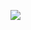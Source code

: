 [![](https://mermaid.ink/img/pako:eNqtU8Fy2jAQ_RWNLhxqbEvGBuuQQxumnU5DOoVT6h4Ua43V2JIryQHC8O-VITDTA9MLOllvV--9Xe_ucakFYIYt_OlBlXAv-drwtlDIn49GbyyY8d3dhyWYVzAMfVmtvqPP8xWqnessiyLreiHBhqUNa2isVC8yrGQEW952DfCui5R2YE-EJ5axJ3ynHggfvqFPj_fzW0q2XCofvq76b8INRX__R_McX_imIO1T0CU-30LZe9QMv8I69HX5uECCO44qo1tkj4y3NDxwe0NaXbX8c19q5UA5hlCBF3qDNjAygDptnVTrAgeDQWBoRGNKx4SM43wV54xkLCVhNiNPo8OvqwX_ACXAWDQMCHIaCWm7hu9wgFswvlvCz-V-eF1gV0MLBWb-U3DzUuBCHQrv2-fy3unlTpWYOdNDgPtusPQ-x5hVvLEXdC6k0-YCNpp7A5jtsdt1wxaspXWe0hddyfWA96bx8LmlQzhcS1f3z2Gp28hKUXPj6tc8izKazThNIJsmPE0SUT6TfFbRCanENCaU48MhwB1XT1q3Z6v-OohsMSOTJJwRmk9IEsf-UZoFeIcZTcI0pdmE5vkkSac0nXqStyMDCTAcq3k4LfBxjw9_Ac3XQbQ?type=png)](https://mermaid.live/edit#pako:eNqtU8Fy2jAQ_RWNLhxqbEvGBuuQQxumnU5DOoVT6h4Ua43V2JIryQHC8O-VITDTA9MLOllvV--9Xe_ucakFYIYt_OlBlXAv-drwtlDIn49GbyyY8d3dhyWYVzAMfVmtvqPP8xWqnessiyLreiHBhqUNa2isVC8yrGQEW952DfCui5R2YE-EJ5axJ3ynHggfvqFPj_fzW0q2XCofvq76b8INRX__R_McX_imIO1T0CU-30LZe9QMv8I69HX5uECCO44qo1tkj4y3NDxwe0NaXbX8c19q5UA5hlCBF3qDNjAygDptnVTrAgeDQWBoRGNKx4SM43wV54xkLCVhNiNPo8OvqwX_ACXAWDQMCHIaCWm7hu9wgFswvlvCz-V-eF1gV0MLBWb-U3DzUuBCHQrv2-fy3unlTpWYOdNDgPtusPQ-x5hVvLEXdC6k0-YCNpp7A5jtsdt1wxaspXWe0hddyfWA96bx8LmlQzhcS1f3z2Gp28hKUXPj6tc8izKazThNIJsmPE0SUT6TfFbRCanENCaU48MhwB1XT1q3Z6v-OohsMSOTJJwRmk9IEsf-UZoFeIcZTcI0pdmE5vkkSac0nXqStyMDCTAcq3k4LfBxjw9_Ac3XQbQ)
